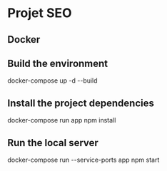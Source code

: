 # Projet SEO


## Docker

## Build the environment

docker-compose up -d --build

## Install the project dependencies

docker-compose run app npm install

## Run the local server

docker-compose run --service-ports app npm start